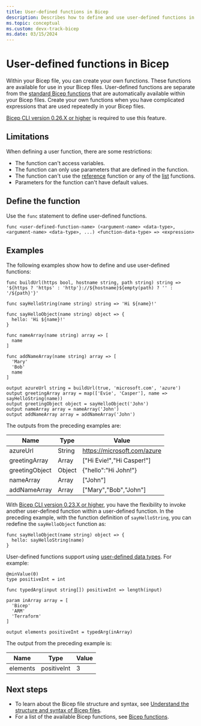 ```yaml
---
title: User-defined functions in Bicep
description: Describes how to define and use user-defined functions in Bicep.
ms.topic: conceptual
ms.custom: devx-track-bicep
ms.date: 03/15/2024
---
```


# User-defined functions in Bicep

Within your Bicep file, you can create your own functions. These functions are available for use in your Bicep files. User-defined functions are separate from the [standard Bicep functions](./bicep-functions.md) that are automatically available within your Bicep files. Create your own functions when you have complicated expressions that are used repeatedly in your Bicep files.

[Bicep CLI version 0.26.X or higher](./install.md) is required to use this feature.

## Limitations

When defining a user function, there are some restrictions:

* The function can't access variables.
* The function can only use parameters that are defined in the function.
* The function can't use the [reference](bicep-functions-resource.md#reference) function or any of the [list](bicep-functions-resource.md#list) functions.
* Parameters for the function can't have default values.

## Define the function

Use the `func` statement to define user-defined functions.

```bicep
func <user-defined-function-name> (<argument-name> <data-type>, <argument-name> <data-type>, ...) <function-data-type> => <expression>
```

## Examples

The following examples show how to define and use user-defined functions:

```bicep
func buildUrl(https bool, hostname string, path string) string => '${https ? 'https' : 'http'}://${hostname}${empty(path) ? '' : '/${path}'}'

func sayHelloString(name string) string => 'Hi ${name}!'

func sayHelloObject(name string) object => {
  hello: 'Hi ${name}!'
}

func nameArray(name string) array => [
  name
]

func addNameArray(name string) array => [
  'Mary'
  'Bob'
  name
]

output azureUrl string = buildUrl(true, 'microsoft.com', 'azure')
output greetingArray array = map(['Evie', 'Casper'], name => sayHelloString(name))
output greetingObject object = sayHelloObject('John')
output nameArray array = nameArray('John')
output addNameArray array = addNameArray('John')

```

The outputs from the preceding examples are:

| Name | Type | Value |
| ---- | ---- | ----- |
| azureUrl | String | https://microsoft.com/azure |
| greetingArray | Array | ["Hi Evie!","Hi Casper!"] |
| greetingObject | Object | {"hello":"Hi John!"} |
| nameArray | Array | ["John"] |
| addNameArray | Array | ["Mary","Bob","John"] |

With [Bicep CLI version 0.23.X or higher](./install.md), you have the flexibility to invoke another user-defined function within a user-defined function. In the preceding example, with the function definition of `sayHelloString`, you can redefine the `sayHelloObject` function as:

```bicep
func sayHelloObject(name string) object => {
  hello: sayHelloString(name)
}
```

User-defined functions support using [user-defined data types](./user-defined-data-types.md).  For example:

```bicep
@minValue(0)
type positiveInt = int

func typedArg(input string[]) positiveInt => length(input)

param inArray array = [
  'Bicep'
  'ARM'
  'Terraform'
]

output elements positiveInt = typedArg(inArray)
```

The output from the preceding example is:

| Name | Type | Value |
| ---- | ---- | ----- |
| elements | positiveInt | 3 |

## Next steps

* To learn about the Bicep file structure and syntax, see [Understand the structure and syntax of Bicep files](./file.md).
* For a list of the available Bicep functions, see [Bicep functions](./bicep-functions.md).
